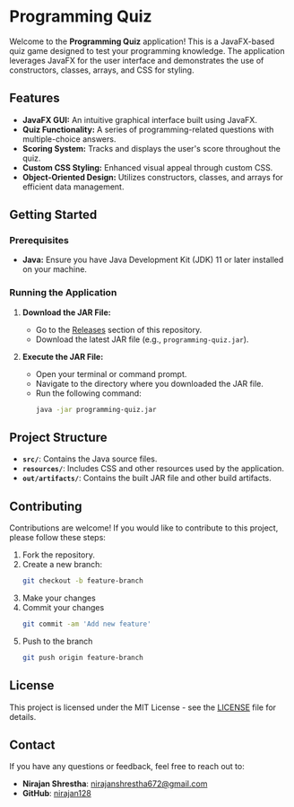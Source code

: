 # Programming Quiz

Welcome to the **Programming Quiz** application! This is a JavaFX-based quiz game designed to test your programming knowledge. The application leverages JavaFX for the user interface and demonstrates the use of constructors, classes, arrays, and CSS for styling.

## Features

- **JavaFX GUI:** An intuitive graphical interface built using JavaFX.
- **Quiz Functionality:** A series of programming-related questions with multiple-choice answers.
- **Scoring System:** Tracks and displays the user's score throughout the quiz.
- **Custom CSS Styling:** Enhanced visual appeal through custom CSS.
- **Object-Oriented Design:** Utilizes constructors, classes, and arrays for efficient data management.

## Getting Started

### Prerequisites

- **Java:** Ensure you have Java Development Kit (JDK) 11 or later installed on your machine.

### Running the Application

1. **Download the JAR File:**
    - Go to the [Releases](https://github.com/nirajan128/Programming-Quiz/releases) section of this repository.
    - Download the latest JAR file (e.g., `programming-quiz.jar`).

2. **Execute the JAR File:**
    - Open your terminal or command prompt.
    - Navigate to the directory where you downloaded the JAR file.
    - Run the following command:
      ```sh
      java -jar programming-quiz.jar
      ```

## Project Structure

- **`src/`**: Contains the Java source files.
- **`resources/`**: Includes CSS and other resources used by the application.
- **`out/artifacts/`**: Contains the built JAR file and other build artifacts.

## Contributing

Contributions are welcome! If you would like to contribute to this project, please follow these steps:

1. Fork the repository.
2. Create a new branch:
   ```sh
   git checkout -b feature-branch
3. Make your changes
4. Commit your changes
   ```sh
   git commit -am 'Add new feature'

5. Push to the branch
    ```sh
   git push origin feature-branch

## License

This project is licensed under the MIT License - see the [LICENSE](LICENSE) file for details.

## Contact

If you have any questions or feedback, feel free to reach out to:

- **Nirajan Shrestha**: [nirajanshrestha672@gmail.com](mailto:nirajanshrestha672@gmail.com)
- **GitHub**: [nirajan128](https://github.com/nirajan128)

